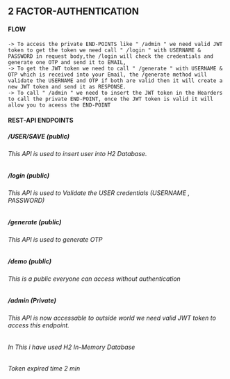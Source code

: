 ## 2 FACTOR-AUTHENTICATION

#### FLOW 
    -> To access the private END-POINTS like " /admin " we need valid JWT token to get the token we need call " /login " with USERNAME & PASSWORD in request body,the /login will check the credentials and generate one OTP and send it to EMAIL,
    -> To get the JWT token we need to call " /generate " with USERNAME & OTP which is received into your Email, the /generate method will validate the USERNAME and OTP if both are valid then it will create a new JWT token and send it as RESPONSE.
    -> To call " /admin " we need to insert the JWT token in the Hearders to call the private END-POINT, once the JWT token is valid it will allow you to aceess the END-POINT

#### REST-API ENDPOINTS

##### /USER/SAVE (public)
  ###### This API is used to insert user into H2 Database.
##### /login (public)
  ###### This API is used to Validate the USER credentials (USERNAME , PASSWORD)
##### /generate (public)
  ###### This API is used to generate OTP 
##### /demo (public)
  ###### This is a public everyone can access without authentication
##### /admin (Private)
  ###### This API is now accessable to outside world we need valid JWT token to access this endpoint. 

###### In This i have used H2 In-Memory Database
###### Token expired time 2 min
